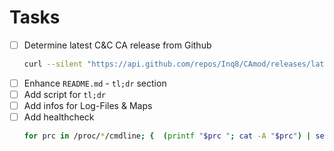 # Tasks
- [ ] Determine latest C&C CA release from Github
  ```bash
  curl --silent "https://api.github.com/repos/Inq8/CAmod/releases/latest" | grep '"tag_name":' | sed -E 's/.*"([^"]+)".*/\1/'
  ```
- [ ] Enhance `README.md` - `tl;dr` section
- [ ] Add script for `tl;dr`
- [ ] Add infos for Log-Files & Maps
- [ ] Add healthcheck
  ```bash
  for prc in /proc/*/cmdline; {  (printf "$prc "; cat -A "$prc") | sed 's/\^@/ /g;s|/proc/||;s|/cmdline||' | grep dotnet bin/OpenRA.Server.dll ; echo -n;  }
  ```